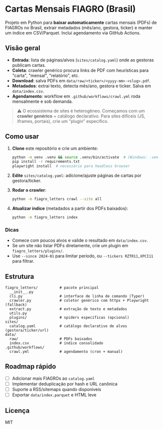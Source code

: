 # Cartas Mensais FIAGRO (Brasil)

Projeto em Python para **baixar automaticamente** cartas mensais (PDFs) de FIAGROs no Brasil, extrair metadados (mês/ano, gestora, ticker) e manter um índice em CSV/Parquet. Inclui agendamento via GitHub Actions.

## Visão geral
- **Entrada**: lista de páginas/alvos (`sites/catalog.yaml`) onde as gestoras publicam cartas.
- **Coleta**: crawler genérico procura links de PDF com heurísticas para "carta", "mensal", "relatório", etc.
- **Download**: salva PDFs em `data/raw/<ticker>/<yyyy-mm>-<slug>.pdf`.
- **Metadados**: extrai texto, detecta mês/ano, gestora e ticker. Salva em `data/index.csv`.
- **Agendamento**: workflow em `.github/workflows/crawl.yml` roda mensalmente e sob demanda.

> ⚠️ O ecossistema de sites é heterogêneo. Começamos com um **crawler genérico** + catálogo declarativo. Para sites difíceis (JS, iframes, portais), crie um "plugin" específico.

## Como usar
1. **Clone** este repositório e crie um ambiente:
   ```bash
   python -m venv .venv && source .venv/bin/activate  # (Windows: .venv\Scripts\activate)
   pip install -r requirements.txt
   playwright install  # necessário para headless browser
   ```

2. **Edite** `sites/catalog.yaml`: adicione/ajuste páginas de cartas por gestora/ticker.
3. **Rodar o crawler**:
   ```bash
   python -m fiagro_letters crawl --site all
   ```
4. **Atualizar índice** (metadados a partir dos PDFs baixados):
   ```bash
   python -m fiagro_letters index
   ```

### Dicas
- Comece com poucos alvos e valide o resultado em `data/index.csv`.
- Se um site não listar PDFs diretamente, crie um plugin em `fiagro_letters/plugins/`.
- Use `--since 2024-01` para limitar período, ou `--tickers RZTR11,XPCI11` para filtrar.

## Estrutura
```
fiagro_letters/          # pacote principal
  __init__.py
  cli.py                 # interface de linha de comando (Typer)
  crawler.py             # coletor genérico com httpx + Playwright (fallback)
  extract.py             # extração de texto e metadados
  utils.py
  plugins/               # spiders específicas (opcional)
sites/
  catalog.yaml           # catálogo declarativo de alvos (gestora/ticker/url)
data/
  raw/                   # PDFs baixados
  index.csv              # índice consolidado
.github/workflows/
  crawl.yml              # agendamento (cron + manual)
```

## Roadmap rápido
- [ ] Adicionar mais FIAGROs ao `catalog.yaml`
- [ ] Implementar deduplicação por hash e URL canônica
- [ ] Suporte a RSS/sitemaps quando disponíveis
- [ ] Exportar `data/index.parquet` e HTML leve

## Licença
MIT
